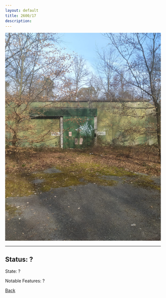 ```yaml
---
layout: default
title: 2600/17
description: 
---
```

![image](https://raw.githubusercontent.com/Feuerstern3001/feuerstern3001.github.io/main/forest/bunker/2600-17.jpeg)

* * *

## Status: ?

State: ?

Notable Features: ?

[Back](/./forest/bunker.html)
